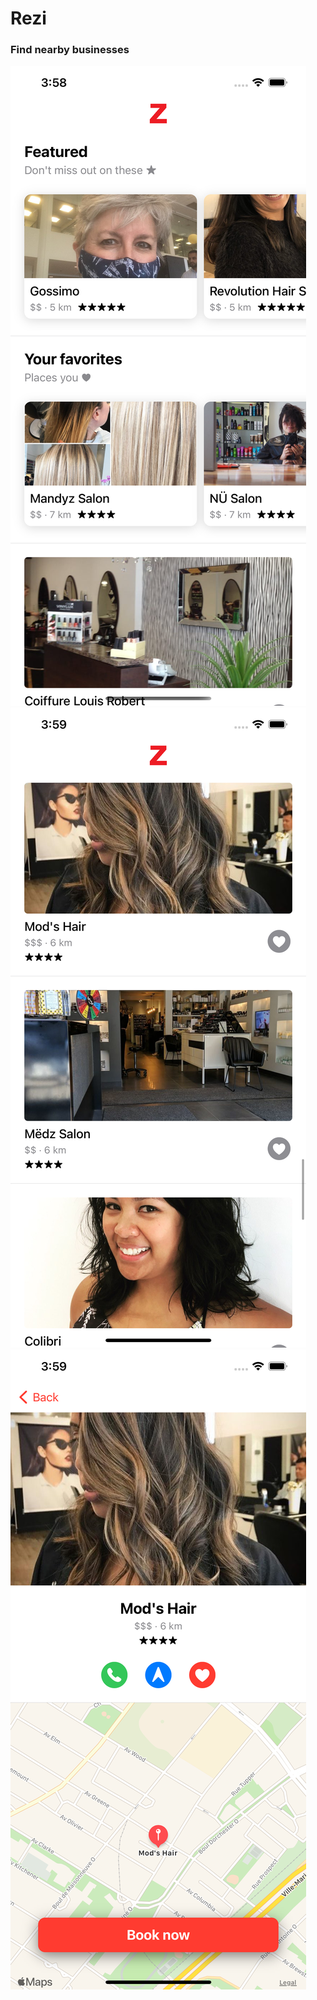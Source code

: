 # Rezi

### Find nearby businesses

![GitHub Logo](/assets/1.png)
![GitHub Logo](/assets/2.png)
![GitHub Logo](/assets/3.png)
